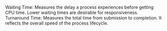 Waiting Time: Measures the delay a process experiences before getting CPU time. Lower waiting times are desirable for responsiveness.
Turnaround Time: Measures the total time from submission to completion. It reflects the overall speed of the process lifecycle.
